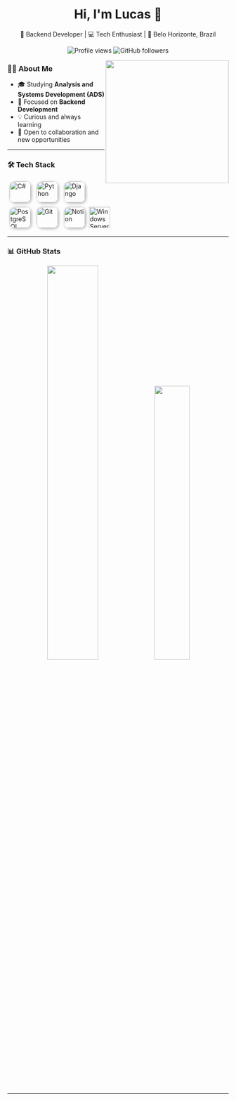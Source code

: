 <h1 align="center">Hi, I'm Lucas 👋</h1>
<p align="center">🚀 Backend Developer | 💻 Tech Enthusiast | 📍 Belo Horizonte, Brazil</p>

<p align="center">
  <img src="https://komarev.com/ghpvc/?username=eolkazin&color=000000" alt="Profile views" />
  <img src="https://img.shields.io/github/followers/eolkazin?label=Followers&style=social" alt="GitHub followers" />
</p>

<img src="https://raw.githubusercontent.com/MicaelliMedeiros/micaellimedeiros/master/image/computer-illustration.png" width="280px" align="right" />

### 👨‍💻 About Me

- 🎓 Studying **Analysis and Systems Development (ADS)**
- 🌱 Focused on **Backend Development**
- 💡 Curious and always learning
- 🤝 Open to collaboration and new opportunities

---

### 🛠️ Tech Stack

<p align="left">
  <img src="https://cdn.jsdelivr.net/gh/devicons/devicon/icons/csharp/csharp-original.svg" width="48" height="48" alt="C#" style="border-radius:12px; box-shadow: 2px 2px 6px rgba(0,0,0,0.3); margin:5px;" />
  <img src="https://cdn.jsdelivr.net/gh/devicons/devicon/icons/python/python-original.svg" width="48" height="48" alt="Python" style="border-radius:12px; box-shadow: 2px 2px 6px rgba(0,0,0,0.3); margin:5px;" />
  <img src="https://cdn.jsdelivr.net/gh/devicons/devicon/icons/django/django-plain.svg" width="48" height="48" alt="Django" style="border-radius:12px; box-shadow: 2px 2px 6px rgba(0,0,0,0.3); margin:5px;" />
  <img src="https://cdn.jsdelivr.net/gh/devicons/devicon/icons/postgresql/postgresql-original.svg" width="48" height="48" alt="PostgreSQL" style="border-radius:12px; box-shadow: 2px 2px 6px rgba(0,0,0,0.3); margin:5px;" />
  <img src="https://cdn.jsdelivr.net/gh/devicons/devicon/icons/git/git-original.svg" width="48" height="48" alt="Git" style="border-radius:12px; box-shadow: 2px 2px 6px rgba(0,0,0,0.3); margin:5px;" />
  <img src="https://cdn.jsdelivr.net/gh/devicons/devicon/icons/notion/notion-original.svg" width="48" height="48" alt="Notion" style="border-radius:12px; box-shadow: 2px 2px 6px rgba(0,0,0,0.3); margin:5px;" />
   <!-- Infra -->
  <img src="https://cdn.jsdelivr.net/gh/devicons/devicon/icons/windows8/windows8-original.svg" width="48" height="48" alt="Windows Server" />
</p>



---

### 📊 GitHub Stats

<p align="center">
  <img src="https://github-readme-stats.vercel.app/api?username=eolkazin&show_icons=true&theme=radical&hide_border=true" width="48%" />
  <img src="https://github-readme-stats.vercel.app/api/top-langs/?username=eolkazin&layout=compact&theme=radical&hide_border=true" width="40%" />
</p>

---
